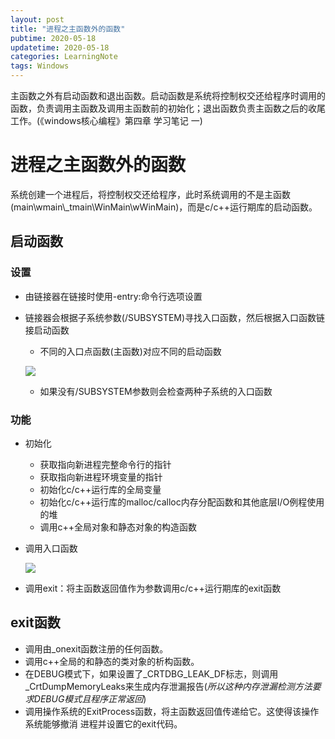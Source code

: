 ```yaml
---
layout: post
title: "进程之主函数外的函数"
pubtime: 2020-05-18
updatetime: 2020-05-18
categories: LearningNote
tags: Windows
---
```


主函数之外有启动函数和退出函数。启动函数是系统将控制权交还给程序时调用的函数，负责调用主函数及调用主函数前的初始化；退出函数负责主函数之后的收尾工作。(《windows核心编程》第四章 学习笔记 一)

# 进程之主函数外的函数

系统创建一个进程后，将控制权交还给程序，此时系统调用的不是主函数(main\\wmain\\_tmain\\WinMain\\wWinMain)，而是c/c++运行期库的启动函数。

## 启动函数

### 设置

* 由链接器在链接时使用-entry:命令行选项设置

* 链接器会根据子系统参数(/SUBSYSTEM)寻找入口函数，然后根据入口函数链接启动函数

  * 不同的入口点函数(主函数)对应不同的启动函数

  ![](https://chrishuppor.github.io/image/Snipaste_2020-05-21_17-47-06.png)

  * 如果没有/SUBSYSTEM参数则会检查两种子系统的入口函数

### 功能

* 初始化
  * 获取指向新进程完整命令行的指针
  * 获取指向新进程环境变量的指针
  * 初始化c/c++运行库的全局变量
  * 初始化c/c++运行库的malloc/calloc内存分配函数和其他底层I/O例程使用的堆
  * 调用c++全局对象和静态对象的构造函数

* 调用入口函数

  ![](https://chrishuppor.github.io/image/Snipaste_2020-05-21_18-16-10.png)

* 调用exit：将主函数返回值作为参数调用c/c++运行期库的exit函数

## exit函数

* 调用由_onexit函数注册的任何函数。
* 调用c++全局的和静态的类对象的析构函数。
* 在DEBUG模式下，如果设置了_CRTDBG_LEAK_DF标志，则调用\_CrtDumpMemoryLeaks来生成内存泄漏报告(*所以这种内存泄漏检测方法要求DEBUG模式且程序正常返回*)
* 调用操作系统的ExitProcess函数，将主函数返回值传递给它。这使得该操作系统能够撤消
  进程并设置它的exit代码。